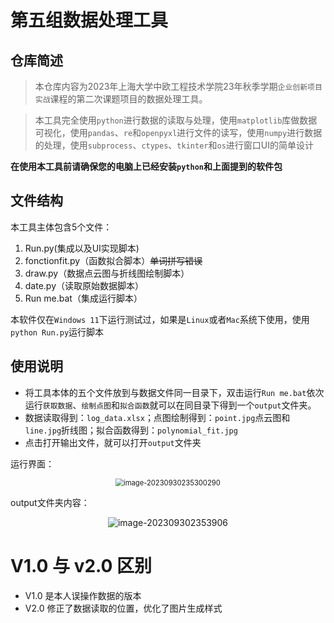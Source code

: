# 第五组数据处理工具

## 仓库简述

> 本仓库内容为2023年上海大学中欧工程技术学院23年秋季学期`企业创新项目实战`课程的第二次课题项目的数据处理工具。

> 本工具完全使用`python`进行数据的读取与处理，使用`matplotlib`库做数据可视化，使用`pandas`、`re`和`openpyxl`进行文件的读写，使用`numpy`进行数据的处理，使用`subprocess`、`ctypes`、`tkinter`和`os`进行窗口UI的简单设计

**在使用本工具前请确保您的电脑上已经安装`python`和上面提到的软件包**

## 文件结构

本工具主体包含5个文件：

1. Run.py(集成以及UI实现脚本)
2. fonctionfit.py（函数拟合脚本）~~单词拼写错误~~
3. draw.py（数据点云图与折线图绘制脚本）
4. date.py（读取原始数据脚本）
5. Run me.bat（集成运行脚本）

本软件仅在`Windows 11`下运行测试过，如果是`Linux`或者`Mac`系统下使用，使用`python Run.py`运行脚本

## 使用说明

- 将工具本体的五个文件放到与数据文件同一目录下，双击运行`Run me.bat`依次运行`获取数据`、`绘制点图`和`拟合函数`就可以在同目录下得到一个`output`文件夹。
- 数据读取得到：`log_data.xlsx`；点图绘制得到：`point.jpg`点云图和`line.jpg`折线图；拟合函数得到：`polynomial_fit.jpg`
- 点击打开输出文件，就可以打开`output`文件夹

运行界面：
<div align=center><img src="https://mzee-imge.oss-cn-shanghai.aliyuncs.com/images/202309302353362.png" alt="image-20230930235300290" style="zoom:80%;" /></div>

output文件夹内容：
<div align=center><img src="https://mzee-imge.oss-cn-shanghai.aliyuncs.com/images/202309302353906.png" alt="image-202309302353906" style="zoom:100%;" /></div>

# V1.0 与 v2.0 区别
- V1.0 是本人误操作数据的版本
- V2.0 修正了数据读取的位置，优化了图片生成样式

